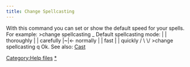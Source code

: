 ```yaml
---
title: Change Spellcasting
---
```


With this command you can set or show the default speed for your spells.
For example: \>change spellcasting _ Default spellcasting mode: \| \|
thoroughly \| \| carefully \|~\|\<- normally \| \| fast \| \| quickly /
\\ \\/ \>change spellcasting q Ok. See also: [Cast](Cast "wikilink")

[Category:Help files](Category:Help_files "wikilink")
[\*](Category:Spells "wikilink")